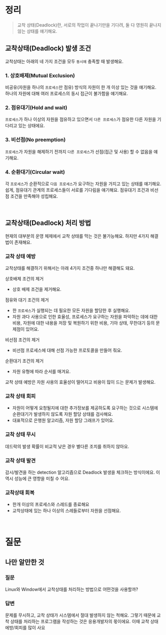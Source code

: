 # 정리

> 교착 상태(Deadlock)란,  서로의 작업이 끝나기만을 기다려, 둘 다 영원히 끝나지 않는 상태를 얘기해요.
> 

## 교착상태(Deadlock) 발생 조건

교착상태는 아래의 네 가지 조건을 모두 `동시에` 충족할 때 발생해요.

### 1. 상호배제(Mutual Exclusion)

비공유(자원을 하나의 `프로세스`만 점유) 방식의 자원이 한 개 이상 있는 것을 얘기해요.
하나의 자원에 대해 여러 프로세스의 동시 접근이 불가함을 얘기해요.

### 2. 점유대기(Hold and wait)

`프로세스`가 하나 이상의 자원을 점유하고 있으면서 `다른 프로세스`가 점유한 다른 자원을 기다리고 있는 상태에요.

### 3. 비선점(No preemption)

`프로세스`가 자원을 해제하기 전까지 `다른 프로세스`가 선점(접근 및 사용) 할 수 없음을 얘기해요. 

### 4. 순환대기(Circular wait)

각 `프로세스`가 순환적으로 `다음 프로세스`가 요구하는 자원을 가지고 있는 상태를 얘기해요.
쉽게, 점유대기 관계의 프로세스들이 서로를 기다림을 얘기해요.
점유대기 조건과 비선점 조건을 만족해야 성립해요.

<br>

## 교착상태(Deadlock) 처리 방법

현재의 대부분의 운영 체제에서 교착 상태를 막는 것은 불가능해요. 하지만 4가지 해결법이 존재해요. 

### 교착 상태 예방

교착상태를 해결하기 위해서는 아래 4가지 조건중 하나만 해결해도 돼요. 

상호배제 조건의 제거

- 상호 배제 조건을 제거해요.

점유와 대기 조건의 제거

- 한 `프로세스`가 실행되는 데 필요한 모든 자원을 할당한 후 실행해요.
- 자원 과다 사용으로 인한 효율성, 프로세스가 요구하는 자원을 파악하는 데에 대한 비용, 자원에 대한 내용을 저장 및 복원하기 위한 비용, 기아 상태, 무한대기 등의 문제점이 있어요.

비선점 조건의 제거

- 비선점 프로세스에 대해 선점 가능한 프로토콜을 만들어 줘요.

순환대기 조건의 제거

- 자원 유형에 따라 순서를 매겨요.

교착 상태 예방은 자원 사용의 효율성이 떨어지고 비용이 많이 드는 문제가 발생해요. 

### 교착 상태 회피

- 자원이 어떻게 요청될지에 대한 추가정보를 제공하도록 요구하는 것으로 시스템에 순환대기가 발생하지 않도록 자원 할당 상태를 검사해요.
- 대표적으로 은행원 알고리즘, 자원 할당 그래프가 있어요.

### 교착 상태 무시

데드락의 발생 확률이 비교적 낮은 경우 별다른 조치를 취하지 않아요. 

### 교착 상태 발견

감시/발견을 하는 detection 알고리즘으로 Deadlock 발생을 체크하는 방식이에요. 이 역시 성능에 큰 영향을 미칠 수 어요. 

### 교착상태 회복

- 한개 이상의 프로세스와 스레드를 종료해요
- 교착상태에 있는 하나 이상의 스레들로부터 자원을 선점해요.

<br> 

# 질문

## 나만 알만한 것

### 질문

Linux와 Window에서 교착상태를 처리하는 방법으로 어떤것을 사용할까?

### 답변

문제를 무시하고, 교착 상태가 시스템에서 절대 발생하지 않는 척해요. 그렇기 때문에 교착 상태를 처리하는 프로그램을 작성하는 것은 응용개발자의 몫이에요. 이때 교착 상태 에방/회피를 많이 사요